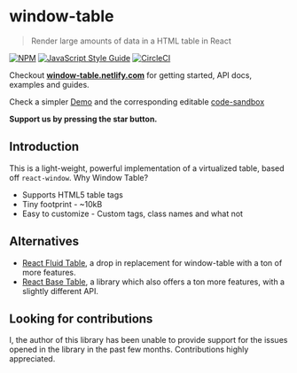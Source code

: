 # window-table

> Render large amounts of data in a HTML table in React

[![NPM](https://img.shields.io/npm/v/window-table.svg)](https://www.npmjs.com/package/window-table)
[![JavaScript Style Guide](https://img.shields.io/badge/code_style-standard-brightgreen.svg)](https://standardjs.com)
[![CircleCI](https://circleci.com/gh/pupudu/window-table.svg?style=svg)](https://circleci.com/gh/pupudu/window-table)

Checkout [**window-table.netlify.com**](https://window-table.netlify.com/)
for getting started, API docs, examples and guides.

Check a simpler [Demo](https://6w5ov594vn.codesandbox.io/) and
the corresponding editable [code-sandbox](https://codesandbox.io/s/6w5ov594vn)

**Support us by pressing the star button.**

## Introduction

This is a light-weight, powerful implementation of a virtualized
table, based off `react-window`. Why Window Table?
* Supports HTML5 table tags
* Tiny footprint - ~10kB
* Easy to customize - Custom tags, class names and what not

## Alternatives
* [React Fluid Table](https://mckervinc.github.io/react-fluid-table/#/),
a drop in replacement for window-table with a ton of more features.
* [React Base Table](https://autodesk.github.io/react-base-table),
a library which also offers a ton more features, with a slightly different API.

## Looking for contributions
I, the author of this library has been unable to provide support for the issues opened in the library
in the past few months. Contributions highly appreciated.

